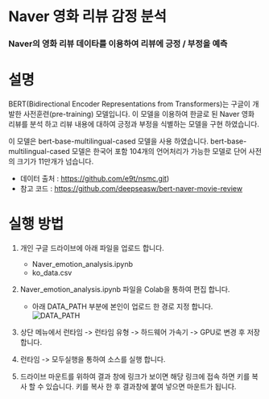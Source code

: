 #  **Naver 영화 리뷰 감정 분석**
### Naver의 영화 리뷰 데이타를 이용하여 리뷰에 긍정 / 부정을 예측

# **설명**
BERT(Bidirectional Encoder Representations from Transformers)는 구글이 개발한 사전훈련(pre-training) 모델입니다. 이 모델을 이용하여 한글로 된 Naver 영화 리뷰를 분석 하고 리뷰 내용에 대하여 긍정과 부정을 식별하는 모델을 구현 하였습니다.

이 모델은 bert-base-multilingual-cased 모델을 사용 하였습니다. bert-base-multilingual-cased 모델은 한국어 포함 104개의 언어처리가 가능한 모델로 단어 사전의 크기가 11만개가 넘습니다.

- 데이터 출처 : https://github.com/e9t/nsmc.git)
- 참고 코드 : https://github.com/deepseasw/bert-naver-movie-review

# **실행 방법**
1.   개인 구글 드라이브에 아래 파일을 업로드 합니다. 
     * Naver_emotion_analysis.ipynb 
     * ko_data.csv 

2.   Naver_emotion_analysis.ipynb 파일을 Colab을 통하여 편집 합니다. 
     * 아래 DATA_PATH 부분에 본인이 업로드 한 경로 지정 합니다. 
    ![DATA_PATH](https://user-images.githubusercontent.com/76559418/103089424-403ccb80-4631-11eb-8fb4-a97333a9c67f.JPG)
    
3. 상단 메뉴에서 런타임 -> 런타임 유형 -> 하드웨어 가속기 -> GPU로 변경 후 저장 합니다.

4. 런타임 -> 모두실행을 통하여 소스를 실행 합니다.

5. 드라이브 마운트를 위하여 결과 창에 링크가 보이면 해당 링크에 접속 하면 키를 복사 할 수 있습니다. 키를 복사 한 후 결과창에 붙여 넣으면 마운트가 됩니다.

